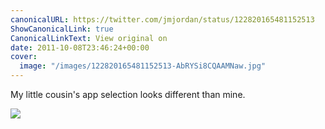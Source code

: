 ```yaml
---
canonicalURL: https://twitter.com/jmjordan/status/122820165481152513
ShowCanonicalLink: true
CanonicalLinkText: View original on
date: 2011-10-08T23:46:24+00:00
cover:
  image: "/images/122820165481152513-AbRYSi8CQAAMNaw.jpg"
---
```

My little cousin's app selection looks different than mine.

![](/images/122820165481152513-AbRYSi8CQAAMNaw.jpg)